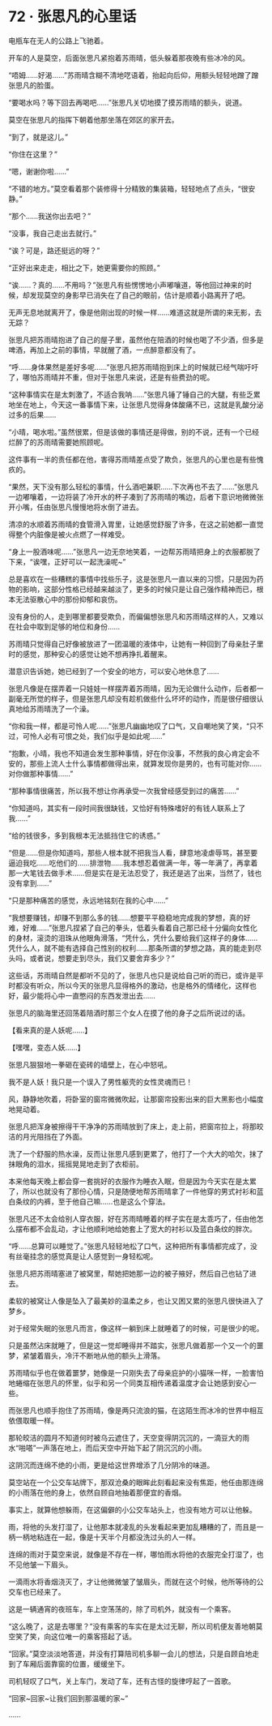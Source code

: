 # 72 · 张思凡的心里话

电瓶车在无人的公路上飞驰着。

开车的人是莫空，后面张思凡紧抱着苏雨晴，低头躲着那夜晚有些冰冷的风。

“唔姆……好渴……”苏雨晴含糊不清地呓语着，抬起向后仰，用额头轻轻地蹭了蹭张思凡的脸蛋。

“要喝水吗？等下回去再喝吧……”张思凡关切地摸了摸苏雨晴的额头，说道。

莫空在张思凡的指挥下朝着他那坐落在郊区的家开去。

“到了，就是这儿。”

“你住在这里？”

“嗯，谢谢你啦……”

“不错的地方。”莫空看着那个装修得十分精致的集装箱，轻轻地点了点头，“很安静。”

“那个……我送你出去吧？”

“没事，我自己走出去就行。”

“诶？可是，路还挺远的呀？”

“正好出来走走，相比之下，她更需要你的照顾。”

“诶……？真的……不用吗？”张思凡有些愣愣地小声嘟嚷道，等他回过神来的时候，却发现莫空的身影早已消失在了自己的眼前，估计是顺着小路离开了吧。

无声无息地就离开了，像是他刚出现的时候一样……难道这就是所谓的来无影，去无踪？

张思凡把苏雨晴抱进了自己的屋子里，虽然他在陪酒的时候也喝了不少酒，但多是啤酒，再加上之前的事情，早就醒了酒，一点醉意都没有了。

“呼……身体果然是差好多呢……”张思凡把苏雨晴抱到床上的时候就已经气喘吁吁了，哪怕苏雨晴并不重，但对于张思凡来说，还是有些费劲的呢。

“这种事情实在是太刺激了，不适合我呐……”张思凡锤了锤自己的大腿，有些乏累地坐在地上，今天这一番事情下来，让张思凡觉得身体酸痛不已，这就是乳酸分泌过多的后果……

“小晴，喝水啦。”虽然很累，但是该做的事情还是得做，别的不说，还有一个已经烂醉了的苏雨晴需要她照顾呢。

这件事有一半的责任都在他，害得苏雨晴差点受了欺负，张思凡的心里也是有些愧疚的。

“果然，天下没有那么轻松的事情，什么酒吧兼职……下次再也不去了……”张思凡一边嘟嚷着，一边将装了冷开水的杯子凑到了苏雨晴的嘴边，后者下意识地微微张开小嘴，任由张思凡慢慢地将水倒了进去。

清凉的水顺着苏雨晴的食管滑入胃里，让她感觉舒服了许多，在这之前她都一直觉得整个内脏像是被火点燃了一样难受。

“身上一股酒味呢……”张思凡一边无奈地笑着，一边帮苏雨晴把身上的衣服都脱了下来，“诶嘿，正好可以一起洗澡呢~”

总是喜欢在一些糟糕的事情中找些乐子，这是张思凡一直以来的习惯，只是因为药物的影响，这部分性格已经越来越淡了，更多的时候只是让自己强作精神而已，根本无法驱散心中的那份抑郁和哀伤。

没有身份的人，走到哪里都要受欺负，而偏偏想张思凡和苏雨晴这样的人，又难以在社会中取到足够的地位和身份……

苏雨晴只觉得自己好像被放进了一团温暖的液体中，让她有一种回到了母亲肚子里时的感觉，那种安心的感觉让她不想再挣扎着醒来。

潜意识告诉她，她已经到了一个安全的地方，可以安心地休息了……

张思凡像是在摆弄着一只娃娃一样摆弄着苏雨晴，因为无论做什么动作，后者都一副毫无所觉的样子，但是张思凡却没有趁机做些什么坏坏的动作，而是很仔细很认真地给苏雨晴洗了一个澡。

“你和我一样，都是可怜人呢……”张思凡幽幽地叹了口气，又自嘲地笑了笑，“只不过，可怜人必有可恨之处，我们似乎是如此呢……”

“抱歉，小晴，我也不知道会发生那种事情，好在你没事，不然我的良心肯定会不安的，那些上流人士什么事情都做得出来，就算发现你是男的，也有可能对你……对你做那种事情……”

“那种事情很痛苦，所以我不想让你再承受一次我曾经感受到过的痛苦……”

“你知道吗，其实有一段时间我很缺钱，又恰好有特殊嗜好的有钱人联系上了我……”

“给的钱很多，多到我根本无法抵挡住它的诱惑。”

“但是……但是你知道吗，那些人根本就不把我当人看，肆意地凌虐辱骂，甚至要逼迫我吃……吃他们的……排泄物……我本想忍着做满一年，等一年满了，再拿着那一大笔钱去做手术……但是实在是无法忍受了，我还是逃了出来，当然了，钱也没有拿到……”

“只是那种痛苦的感觉，永远地铭刻在我的心中……”

“我想要赚钱，却赚不到那么多的钱……想要平平稳稳地完成我的梦想，真的好难，好难……”张思凡捏紧了自己的拳头，低着头看着自己那已经十分偏向女性化的身材，滚烫的泪珠从他眼角滑落，“凭什么，凭什么要给我们这样子的身体……凭什么人，就不能有选择自己性别的权利……那条所谓的梦想之路，真的能走到尽头吗，或者说，想要走到尽头，我们又要舍弃多少？”

这些话，苏雨晴自然是都听不见的了，张思凡也只是说给自己听的而已，或许是平时都没有听众，所以今天的张思凡显得格外的激动，也是格外的情绪化，这样也好，最少能将心中一直憋闷的东西发泄出去……

张思凡的脑海里还回荡着陪酒时那三个女人在摸了他的身子之后所说过的话。

【看来真的是人妖呢……】

【嘿嘿，变态人妖……】

张思凡狠狠地一拳砸在瓷砖的墙壁上，在心中怒吼。

我不是人妖！我只是一个误入了男性躯壳的女性灵魂而已！

风，静静地吹着，将卧室的窗帘微微吹起，让那窗帘投影出来的巨大黑影也小幅度地晃动着。

张思凡把浑身被擦得干干净净的苏雨晴放到了床上，走上前，把窗帘拉上，将那皎洁的月光阻挡在了外面。

洗了一个舒服的热水澡，反而让张思凡感到更累了，他打了一个大大的哈欠，抹了抹眼角的泪水，摇摇晃晃地走到了衣柜前。

本来他每天晚上都会穿一套挑好的衣服作为睡衣入眠，但是因为今天实在是太累了，所以也就没有了那份心情，只是随便地帮苏雨晴拿了一件他穿的男式衬衫和蓝白条纹的内裤，至于他自己嘛……也是这么个穿法。

张思凡还不太会给别人穿衣服，好在苏雨晴睡着的样子实在是太乖巧了，任由他怎么摆布都不会乱动，才让他顺利地给她套上了宽大的衬衫以及蓝白条纹的胖次。

“呼……总算可以睡觉了。”张思凡轻轻地松了口气，这种把所有事情都完成了，没有丝毫挂念的感觉真是让人感觉到一身轻松呢。

张思凡把苏雨晴塞进了被窝里，帮她把她那一边的被子掖好，然后自己也钻了进去。

柔软的被窝让人像是坠入了最美妙的温柔之乡，也让又困又累的张思凡很快进入了梦乡。

对于经常失眠的张思凡而言，像这样一躺到床上就睡着了的时候，可是很少的呢。

只是虽然沾床就睡了，但是这一觉却睡得并不踏实，张思凡做着那一个又一个的噩梦，紧皱着眉头，冷汗不断地从他的额头上滑落。

苏雨晴似乎也在做着噩梦，她像是一只刚失去了母亲庇护的小猫咪一样，一脸害怕地蜷缩在张思凡的怀里，似乎和另一个同类互相传递着温度才会让她感到安心一些。

而张思凡也顺手抱住了苏雨晴，像是两只流浪的猫，在这陌生而冰冷的世界中相互依偎取暖一样。

那轮皎洁的圆月不知道何时被乌云遮住了，天空变得阴沉沉的，一滴豆大的雨水“啪嗒”一声落在地上，而后天空中开始下起了阴沉沉的小雨。

这阴沉而连绵不绝的小雨，更是给这世界增添了几分阴冷的味道。

莫空站在一个公交车站牌下，那双沧桑的眼眸此刻看起来没有焦距，他任由那连绵的小雨落在他的身上，依然自顾自地抽着那便宜的香烟。

事实上，就算他想躲雨，在这偏僻的小公交车站头上，也没有地方可以让他躲。

雨，将他的头发打湿了，让他那本就凌乱的头发看起来更加乱糟糟的了，而且是一柄一柄地粘连在一起，像是十天半个月都没洗过头的人一样。

连绵的雨对于莫空来说，就像是不存在一样，哪怕雨水将他的衣服完全打湿了，也不见他皱一下眉头。

一滴雨水将香烟浇灭了，才让他微微皱了皱眉头，而就在这个时候，他所等待的公交车也已经来了。

这是一辆通宵的夜班车，车上空荡荡的，除了司机外，就没有一个乘客。

“这么晚了，这是去哪里？”没有乘客的车实在是太过无聊，所以司机便友善地朝莫空笑了笑，向这位唯一的乘客搭起了话。

“回家。”莫空淡淡地答道，并没有打算陪司机多聊一会儿的想法，只是自顾自地走到了车厢后面靠窗的位置，缓缓坐下。

司机轻叹了口气，关上车门，发动了车，还有古怪的旋律哼起了一首歌。

“回家~回家~让我们回到那温暖的家~”

……
